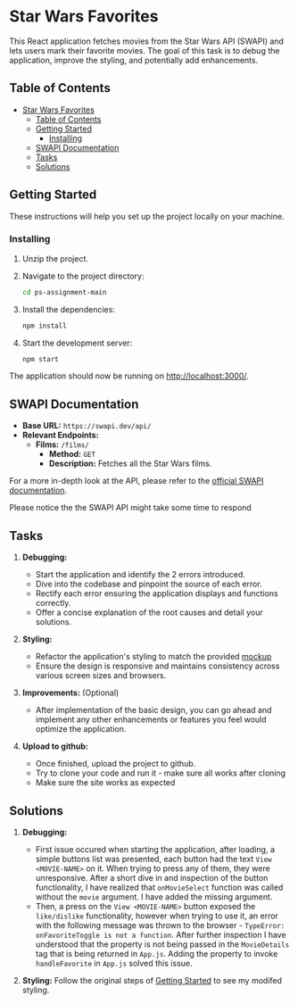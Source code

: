 # Star Wars Favorites

This React application fetches movies from the Star Wars API (SWAPI) and lets users mark their favorite movies. The goal of this task is to debug the application, improve the styling, and potentially add enhancements.

## Table of Contents

- [Star Wars Favorites](#star-wars-favorites)
  - [Table of Contents](#table-of-contents)
  - [Getting Started](#getting-started)
    - [Installing](#installing)
  - [SWAPI Documentation](#swapi-documentation)
  - [Tasks](#tasks)
  - [Solutions](#solutions)



## Getting Started

These instructions will help you set up the project locally on your machine.


### Installing

1. Unzip the project.

2. Navigate to the project directory:
   ```bash
   cd ps-assignment-main
   ```

3. Install the dependencies:
   ```bash
   npm install
   ```

4. Start the development server:
   ```bash
   npm start
   ```

The application should now be running on [http://localhost:3000/](http://localhost:3000/).

## SWAPI Documentation

- **Base URL:** `https://swapi.dev/api/`
- **Relevant Endpoints:**
  - **Films:** `/films/`
    - **Method:** `GET`
    - **Description:** Fetches all the Star Wars films.

For a more in-depth look at the API, please refer to the [official SWAPI documentation](https://swapi.dev/documentation).

Please notice the the SWAPI API might take some time to respond


## Tasks

1. **Debugging:** 
    - Start the application and identify the 2 errors introduced.
    - Dive into the codebase and pinpoint the source of each error.
    - Rectify each error ensuring the application displays and functions correctly.
    - Offer a concise explanation of the root causes and detail your solutions.

2. **Styling:** 
    - Refactor the application's styling to match the provided [mockup](page_mockup.png)
    - Ensure the design is responsive and maintains consistency across various screen sizes and browsers.

3. **Improvements:** (Optional)
    - After implementation of the basic design, you can go ahead and implement any other enhancements or features you feel would optimize the application.

4. **Upload to github:**
    - Once finished, upload the project to github.
    - Try to clone your code and run it - make sure all works after cloning
    - Make sure the site works as expected
  

## Solutions

1. **Debugging:**
   - First issue occured when starting the application, after loading, a simple buttons list was presented, each button had the text `View <MOVIE-NAME>` on it. When trying to press any of them, they were unresponsive. 
After a short dive in and inspection of the button functionality, I have realized that `onMovieSelect` function was called without the `movie` argument. I have added the missing argument.
   - Then, a press on the `View <MOVIE-NAME>` button exposed the `like/dislike` functionality, however when trying to use it, an error with the following message was thrown to the browser - `TypeError: onFavoriteToggle is not a function`. After further inspection I have understood that the property is not being passed in the `MovieDetails` tag that is being returned in `App.js`. Adding the property to invoke `handleFavorite` in `App.js` solved this issue.
   
3. **Styling:** 
   Follow the original steps of [Getting Started](#getting-started) to see my modifed styling.

